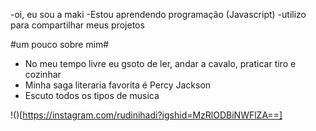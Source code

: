 -oi, eu sou a maki
-Estou aprendendo programação (Javascript)
-utilizo para compartilhar meus projetos

#um pouco sobre mim#
- No meu tempo livre eu gsoto de ler, andar a cavalo, praticar tiro e cozinhar
- Minha saga literaria favorita é Percy Jackson
- Escuto todos os tipos de musica


!()[https://instagram.com/rudinihadi?igshid=MzRlODBiNWFlZA==]

